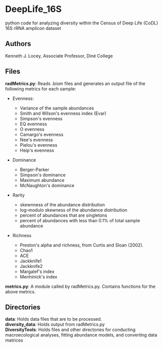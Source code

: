 # DeepLife_16S
python code for analyzing diversity within the Census of Deep Life (CoDL) 16S rRNA amplicon dataset

## Authors
Kenneth J. Locey, Associate Professor, Diné College

## Files
**radMetrics.py**: Reads .biom files and generates an output file of the following metrics for each sample:

* Evenness:  
	* Variance of the sample abundances  
	* Smith and Wilson's evenness index (Evar)    
	* Simpson's evenness  
	* EQ evenness  
	* O evenness    
	* Camargo's evenness  
	* Nee's evenness
	* Pielou's evenness  
	* Heip's evenness  

* Dominance
	* Berger-Parker
	* Simpson's dominance
	* Maximum abundance
	* McNaughton's dominance

* Rarity
	* skewnness of the abundance distribution
	* log-modulo skewness of the abundance distribution 
	* percent of abundances that are singletons
	* percent of abundances with less than 0.1% of total sample abundance

* Richness
	* Preston's alpha and richness, from Curtis and Sloan (2002).
	* Chao1
	* ACE
	* Jackknife1
	* Jackknife2
	* Margalef's index
	* Menhinick's index

**metrics.py**: A module called by radMetrics.py. Contains functions for the above metrics.

## Directories
**data**: Holds data files that are to be processed.  
**diversity_data**: Holds output from radMetrics.py  
**DiversityTools**: Holds files and other directories for conducting macroecological analyses, fitting abundance models, and converting data matrices

